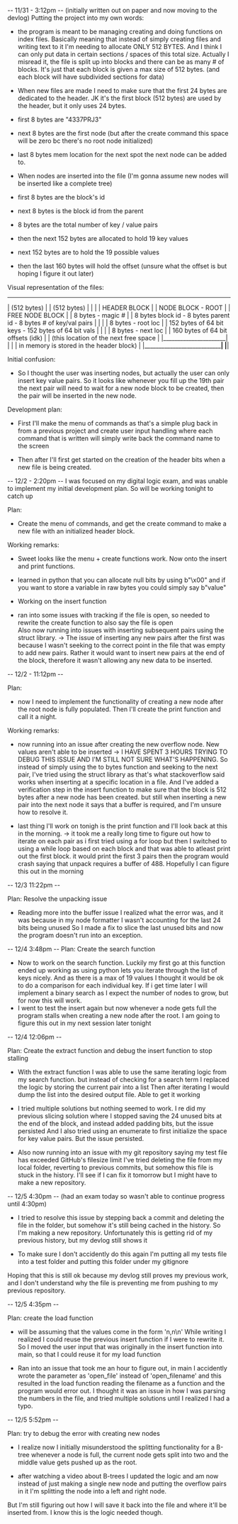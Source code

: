-- 11/31 - 3:12pm --
(initially written out on paper and now moving to the devlog)
Putting the project into my own words:

-   the program is meant to be managing creating and doing functions on
    index files. Basically meaning that instead of simply creating files and writing text to it
    I'm needing to allocate ONLY 512 BYTES. And I think I can only put data in certain sections / spaces
    of this total size. Actually I misread it, the file is split up into blocks and there can be as many # of blocks.
    It's just that each block is given a max size of 512 bytes. (and each block will have subdivided sections for data)

-   When new files are made I need to make sure that the first 24 bytes are dedicated to the header. JK it's the first block (512 bytes) are used by the header, but it only uses 24 bytes.
-   first 8 bytes are "4337PRJ3"
-   next 8 bytes are the first node (but after the create command this space will be zero bc there's no root node initialized)
-   last 8 bytes mem location for the next spot the next node can be added to.

-   When nodes are inserted into the file (I'm gonna assume new nodes will be inserted like a complete tree)
-   first 8 bytes are the block's id
-   next 8 bytes is the block id from the parent
-   8 bytes are the total number of key / value pairs
-   then the next 152 bytes are allocated to hold 19 key values
-   next 152 bytes are to hold the 19 possible values
-   then the last 160 bytes will hold the offset (unsure what the offset is but hoping I figure it out later)

Visual representation of the files: 

 _____________________     _______________________________________________________________________    ____________________________________________
|     (512 bytes)      |  |                         (512 bytes)                                   |  |                                            |
|    HEADER BLOCK      |  |                         NODE BLOCK - ROOT                             |  |          FREE NODE BLOCK                   |
|   8 bytes - magic #  |  |     8 bytes block id - 8 bytes parent id - 8 bytes # of key/val pairs |  |                                            |
|   8 bytes - root loc |  |   152 bytes of 64 bit keys - 152 bytes of 64 bit vals                 |  |                                            |
|   8 bytes - next loc |  |           160 bytes of 64 bit offsets (idk)                           |  |  (this location of the next free space     |
|______________________|  |                                                                       |  |   in memory is stored in the header block) |
                          |_______________________________________________________________________|  |____________________________________________|


Initial confusion:

-   So I thought the user was inserting nodes, but actually the user can only insert key value pairs. So it looks like whenever you fill up the 19th pair
    the next pair will need to wait for a new node block to be created, then the pair will be inserted in the new node.

Development plan:

-   First I'll make the menu of commands as that's a simple plug back in from a previous project
    and create user input handling where each command that is written will simply write back the command name to the screen

-   Then after I'll first get started on the creation of the header bits when a new file is being created.

-- 12/2 - 2:20pm --
I was focused on my digital logic exam, and was unable to implement my initial development plan. So will be working tonight to catch up

Plan:

-   Create the menu of commands, and get the create command to make a new file with an initialized header block.

Working remarks:

-   Sweet looks like the menu + create functions work. Now onto the insert and print functions.
-   learned in python that you can allocate null bits by using b"\x00"
    and if you want to store a variable in raw bytes you could simply say b"value"

-   Working on the insert function
-   ran into some issues with tracking if the file is open, so needed to rewrite the create function to also say the file is open  
    Also now running into issues with inserting subsequent pairs using the struct library.
    -> The issue of inserting any new pairs after the first was because I wasn't seeking to the correct point in the file that was empty to add new pairs.
    Rather it would want to insert new pairs at the end of the block, therefore it wasn't allowing any new data to be inserted.

-- 12/2 - 11:12pm --

Plan:

-   now I need to implement the functionality of creating a new node after the root node is fully populated.
    Then I'll create the print function and call it a night.

Working remarks:

-   now running into an issue after creating the new overflow node. New values aren't able to be inserted
    -> I HAVE SPENT 3 HOURS TRYING TO DEBUG THIS ISSUE AND I'M STILL NOT SURE WHAT'S HAPPENING.
    So instead of simply using the to bytes function and seeking to the next pair, I've tried using the struct library
    as that's what stackoverflow said works when inserting at a specific location in a file.
    And I've added a verification step in the insert function to make sure that the block is 512 bytes after a new node has been created.
    but still when inserting a new pair into the next node it says that a buffer is required, and I'm unsure how to resolve it.

-   last thing I'll work on tonigh is the print function and I'll look back at this in the morning.
    -> it took me a really long time to figure out how to iterate on each pair as i first tried using a for loop
    but then I switched to using a while loop based on each block and that was able to atleast print out the first block.
    it would print the first 3 pairs then the program would crash saying that unpack requires a buffer of 488. Hopefully I can figure this out in the morning

-- 12/3 11:22pm --

Plan: Resolve the unpacking issue

-   Reading more into the buffer issue I realized what the error was, and it was because in my node formatter I wasn't accounting for the last 24 bits being unused
    So I made a fix to slice the last unused bits and now the program doesn't run into an exception.

-- 12/4 3:48pm --
Plan: Create the search function

-   Now to work on the search function.
    Luckily my first go at this function ended up working as using python lets you iterate through the list of keys nicely.
    And as there is a max of 19 values I thought it would be ok to do a comparison for each individual key. If i get time later
    I will implement a binary search as I expect the number of nodes to grow, but for now this will work.
-   I went to test the insert again but now whenever a node gets full the program stalls when creating a new node after the root. I am going to figure this out in my next session later tonight

-- 12/4 12:06pm --

Plan: Create the extract function and debug the insert function to stop stalling

-   With the extract function I was able to use the same iterating logic from my search function.
    but instead of checking for a search term I replaced the logic by storing the current pair into a list
    Then after iterating I would dump the list into the desired output file. Able to get it working

-   I tried multiple solutions but nothing seemed to work.
    I re did my previous slicing solution where I stopped saving the 24 unused bits at the end of the block, and instead added padding bits, but the issue persisted
    And I also tried using an enumerate to first initialize the space for key value pairs. But the issue persisted.

-   Also now running into an issue with my git repository saying my test file has exceeded GitHub's filesize limit
    I've tried deleting the file from my local folder, reverting to previous commits, but somehow this file is stuck in the history.
    I'll see if I can fix it tomorrow but I might have to make a new repository.

-- 12/5 4:30pm --
(had an exam today so wasn't able to continue progress until 4:30pm)

- I tried to resolve this issue by stepping back a commit and deleting the file in the folder, but
somehow it's still being cached in the history. So I'm making a new repository. Unfortunately this is getting rid of my previous history, but my devlog still shows it

- To make sure I don't accidently do this again I'm putting all my tests file into a test folder 
 and putting this folder under my gitignore

Hoping that this is still ok because my devlog still proves my previous work, and I don't understand why the file is preventing me from pushing to my previous repository.

-- 12/5 4:35pm -- 

Plan: create the load function

 - will be assuming that the values come in the form 
 'n,n\n' 
 While writing I realized I could reuse the previous insert function if I were to rewrite it.
 So I moved the user input that was originally in the insert function into main, so that I could reuse it for my load function
 
 - Ran into an issue that took me an hour to figure out, in main I accidently wrote the parameter as 'open_file' instead of 'open_filename'
 and this resulted in the load function reading the filename as a function and the program would error out. 
 I thought it was an issue in how I was parsing the numbers in the file, and tried multiple solutions until I realized I had a typo. 

-- 12/5 5:52pm -- 

Plan: try to debug the error with creating new nodes

 - I realize now I initially misunderstood the splitting functionality for a B-tree 
 whenever a node is full, the current node gets split into two and the middle value gets pushed up as the root. 

 - after watching a video about B-trees I updated the logic and am now instead of just making a single new node and putting the overflow pairs in it 
 I'm splitting the node into a left and right node. 

 But I'm still figuring out how I will save it back into the file and where it'll be inserted from. I know this is the logic needed though. 
